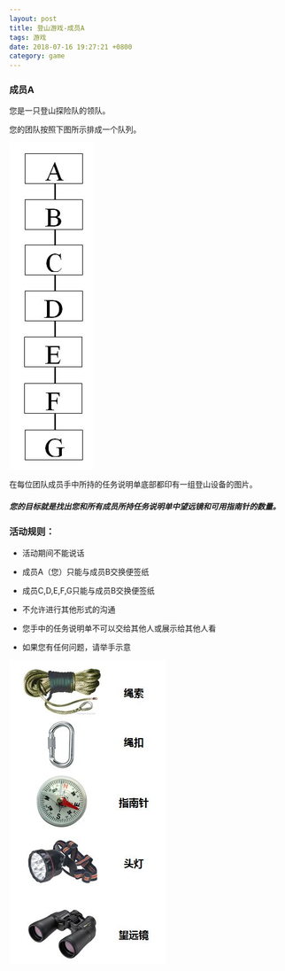 ```yaml
---
layout: post
title: 登山游戏-成员A
tags: 游戏
date: 2018-07-16 19:27:21 +0800
category: game
---
```


### 成员A

您是一只登山探险队的领队。

您的团队按照下图所示排成一个队列。

![登山团队](/img/organization-for-climb-seven.JPG) 

在每位团队成员手中所持的任务说明单底部都印有一组登山设备的图片。

##### 您的目标就是找出您和所有成员所持任务说明单中望远镜和可用指南针的数量。 

### 活动规则：

- 活动期间不能说话

- 成员A（您）只能与成员B交换便签纸

- 成员C,D,E,F,G只能与成员B交换便签纸

- 不允许进行其他形式的沟通

- 您手中的任务说明单不可以交给其他人或展示给其他人看

- 如果您有任何问题，请举手示意

![成员A设备](/img/climb-devices-az.JPG)
